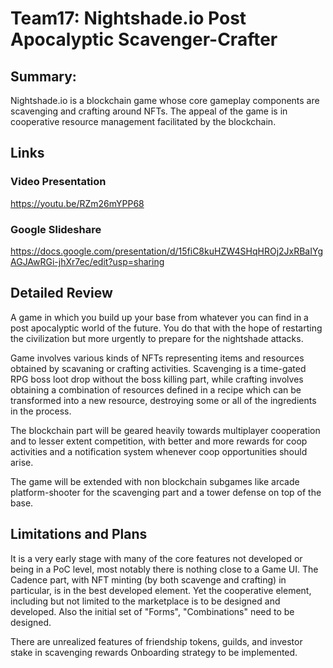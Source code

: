 # Team17: Nightshade.io Post Apocalyptic Scavenger-Crafter

## Summary:
Nightshade.io is a blockchain game whose core gameplay components are scavenging and crafting around NFTs. The appeal of the game is in cooperative resource management facilitated by the blockchain.

## Links
### Video Presentation
https://youtu.be/RZm26mYPP68
### Google Slideshare
https://docs.google.com/presentation/d/15fiC8kuHZW4SHqHROj2JxRBaIYgAGJAwRGi-jhXr7ec/edit?usp=sharing

## Detailed Review

A game in which you build up your base from whatever you can find in a post apocalyptic world
of the future. You do that with the hope of restarting the civilization but more urgently to
prepare for the nightshade attacks.

Game involves various kinds of NFTs representing items and resources obtained by scavaning or crafting activities. Scavenging is a time-gated RPG boss loot drop without the boss killing part, while crafting involves obtaining a combination of resources defined in a recipe which can
be transformed into a new resource, destroying some or all of the ingredients in the process.

The blockchain part will be geared heavily towards multiplayer cooperation and to lesser extent
competition, with better and more rewards for coop activities and a notification system
whenever coop opportunities should arise.

The game will be extended with non blockchain subgames like arcade platform-shooter
for the scavenging part and a tower defense on top of the base.

## Limitations and Plans
It is a very early stage with many of the core features not developed or being in a PoC level,
most notably there is nothing close to a Game UI. The Cadence part, with NFT minting (by both scavenge and crafting) in particular, is in the best developed element.
Yet the cooperative element, including but not limited to the marketplace is to be designed and developed.
Also the initial set of "Forms", "Combinations" need to be designed.

There are unrealized features of friendship tokens, guilds, and investor stake in scavenging rewards
Onboarding strategy to be implemented.

